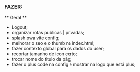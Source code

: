 ### FAZER:

** Geral **
- Logout;
- organizar rotas publicas | privadas;
- splash pwa vite config;
- melhorar o seo e o thumb na index.html;
- fazer contexto global para os dados do user;
- recortar tamanho de icon certo;
- trocar nome do titulo da pág;
- fazer o plus code na config e mostrar na logo que está plus;